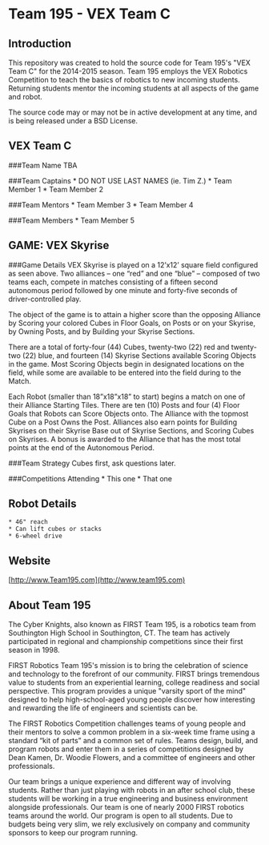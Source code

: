 Team 195 - VEX Team C
=====================

Introduction
------------
This repository was created to hold the source code for Team 195's "VEX Team C" for the 2014-2015 season. Team 195 employs the VEX Robotics Competition to teach the basics of robotics to new incoming students. Returning students mentor the incoming students at all aspects of the game and robot.

The source code may or may not be in active development at any time, and is being released under a BSD License.

VEX Team C
----------
###Team Name
TBA

###Team Captains
	* DO NOT USE LAST NAMES (ie. Tim Z.)
	* Team Member 1
	* Team Member 2
	
###Team Mentors
	* Team Member 3
	* Team Member 4

###Team Members
	* Team Member 5
	
GAME: VEX Skyrise
-----------------
###Game Details
VEX Skyrise is played on a 12’x12’ square field configured as seen above. Two alliances – one “red” and one “blue” – composed of two teams each, compete in matches consisting of a fifteen second autonomous period followed by one minute and forty-five seconds of driver-controlled play.

The object of the game is to attain a higher score than the opposing Alliance by Scoring your colored Cubes in Floor Goals, on Posts or on your Skyrise, by Owning Posts, and by Building your Skyrise Sections.

There are a total of forty-four (44) Cubes, twenty-two (22) red and twenty-two (22) blue, and fourteen (14) Skyrise Sections available Scoring Objects in the game. Most Scoring Objects begin in designated locations on the field, while some are available to be entered into the field during to the Match.

Each Robot (smaller than 18”x18”x18” to start) begins a match on one of their Alliance Starting Tiles. There are ten (10) Posts and four (4) Floor Goals that Robots can Score Objects onto. The Alliance with the topmost Cube on a Post Owns the Post. Alliances also earn points for Building Skyrises on their Skyrise Base out of Skyrise Sections, and Scoring Cubes on Skyrises. A bonus is awarded to the Alliance that has the most total points at the end of the Autonomous Period.

###Team Strategy
Cubes first, ask questions later.

###Competitions Attending
	* This one
	* That one
	
Robot Details
-------------
	* 46" reach
	* Can lift cubes or stacks
	* 6-wheel drive

Website
-------
[http://www.Team195.com](http://www.team195.com)

About Team 195
--------------
The Cyber Knights, also known as FIRST Team 195, is a robotics team from Southington High School in Southington, CT. The team has actively participated in regional and championship competitions since their first season in 1998.

FIRST Robotics Team 195's mission is to bring the celebration of science and technology to the forefront of our community. FIRST brings tremendous value to students from an experiential learning, college readiness and social perspective. This program provides a unique "varsity sport of the mind" designed to help high-school-aged young people discover how interesting and rewarding the life of engineers and scientists can be.

The FIRST Robotics Competition challenges teams of young people and their mentors to solve a common problem in a six-week time frame using a standard “kit of parts” and a common set of rules. Teams design, build, and program robots and enter them in a series of competitions designed by Dean Kamen, Dr. Woodie Flowers, and a committee of engineers and other professionals.

Our team brings a unique experience and different way of involving students. Rather than just playing with robots in an after school club, these students will be working in a true engineering and business environment alongside professionals. Our team is one of nearly 2000 FIRST robotics teams around the world. Our program is open to all students. Due to budgets being very slim, we rely exclusively on company and community sponsors to keep our program running.
